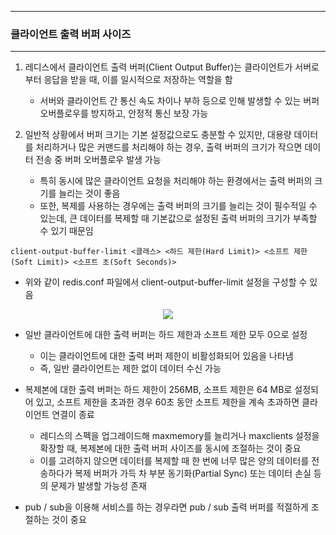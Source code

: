 -----
### 클라이언트 출력 버퍼 사이즈
-----
1. 레디스에서 클라이언트 출력 버퍼(Client Output Buffer)는 클라이언트가 서버로부터 응답을 받을 때, 이를 일시적으로 저장하는 역할을 함
   - 서버와 클라이언트 간 통신 속도 차이나 부하 등으로 인해 발생할 수 있는 버퍼 오버플로우를 방지하고, 안정적 통신 보장 가능

2. 일반적 상황에서 버퍼 크기는 기본 설정값으로도 충분할 수 있지만, 대용량 데이터를 처리하거나 많은 커맨드를 처리해야 하는 경우, 출력 버퍼의 크기가 작으면 데이터 전송 중 버퍼 오버플로우 발생 가능
   - 특히 동시에 많은 클라이언트 요청을 처리해야 하는 환경에서는 출력 버퍼의 크기를 늘리는 것이 좋음
   - 또한, 복제를 사용하는 경우에는 출력 버퍼의 크기를 늘리는 것이 필수적일 수 있는데, 큰 데이터를 복제할 때 기본값으로 설정된 출력 버퍼의 크기가 부족할 수 있기 때문임
```redis
client-output-buffer-limit <클래스> <하드 제한(Hard Limit)> <소프트 제한(Soft Limit)> <소프트 초(Soft Seconds)>
```
   - 위와 같이 redis.conf 파일에서 client-output-buffer-limit 설정을 구성할 수 있음
<div align="center">
<img src="https://github.com/user-attachments/assets/7f98d112-6163-46fa-b286-9faf207472b9">
</div>

   - 일반 클라이언트에 대한 출력 버퍼는 하드 제한과 소프트 제한 모두 0으로 설정
     + 이는 클라이언트에 대한 출력 버퍼 제한이 비활성화되어 있음을 나타냄
     + 즉, 일반 클라이언트는 제한 없이 데이터 수신 가능

   - 복제본에 대한 출력 버퍼는 하드 제한이 256MB, 소프트 제한은 64 MB로 설정되어 있고, 소프트 제한을 초과한 경우 60초 동안 소프트 제한을 계속 초과하면 클라이언트 연결이 종료
     + 레디스의 스펙을 업그레이드해 maxmemory를 늘리거나 maxclients 설정을 확장할 때, 복제본에 대한 출력 버퍼 사이즈를 동시에 조절하는 것이 중요
     + 이를 고려하지 않으면 데이터를 복제할 때 한 번에 너무 많은 양의 데이터를 전송하다가 복제 버퍼가 가득 차 부분 동기화(Partial Sync) 또는 데이터 손실 등의 문제가 발생할 가능성 존재

   - pub / sub을 이용해 서비스를 하는 경우라면 pub / sub 출력 버퍼를 적절하게 조절하는 것이 중요

